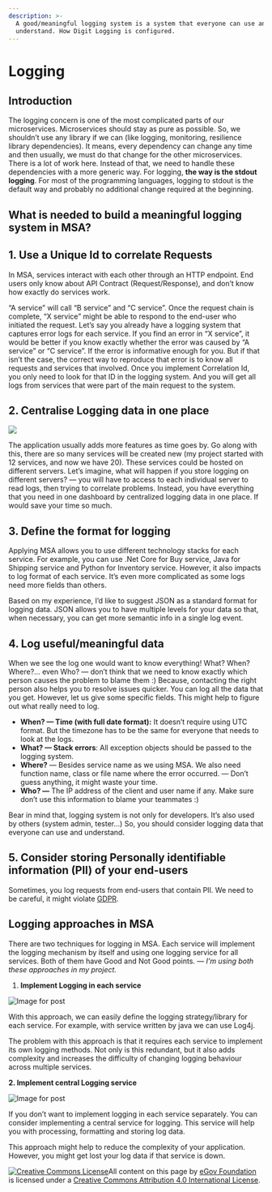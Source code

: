 ```yaml
---
description: >-
  A good/meaningful logging system is a system that everyone can use and
  understand. How Digit Logging is configured.
---
```


# Logging

## Introduction

The logging concern is one of the most complicated parts of our microservices. Microservices should stay as pure as possible. So, we shouldn’t use any library if we can (like logging, monitoring, resilience library dependencies). It means, every dependency can change any time and then usually, we must do that change for the other microservices. There is a lot of work here. Instead of that, we need to handle these dependencies with a more generic way. For logging, **the way is the stdout logging**. For most of the programming languages, logging to stdout is the default way and probably no additional change required at the beginning.

## What is needed to build a meaningful logging system in MSA?

## **1. Use a Unique Id to correlate Requests**

In MSA, services interact with each other through an HTTP endpoint. End users only know about API Contract (Request/Response), and don’t know how exactly do services work.

“A service” will call “B service” and “C service”. Once the request chain is complete, “X service” might be able to respond to the end-user who initiated the request. Let’s say you already have a logging system that captures error logs for each service. If you find an error in “X service”, it would be better if you know exactly whether the error was caused by “A service” or “C service”. If the error is informative enough for you. But if that isn’t the case, the correct way to reproduce that error is to know all requests and services that involved. Once you implement Correlation Id, you only need to look for that ID in the logging system. And you will get all logs from services that were part of the main request to the system.

## **2. Centralise Logging data in one place**

![](https://miro.medium.com/max/1600/1\*DgjE3\_C6GISqbznXN8fXjA.png)

The application usually adds more features as time goes by. Go along with this, there are so many services will be created new (my project started with 12 services, and now we have 20). These services could be hosted on different servers. Let’s imagine, what will happen if you store logging on different servers? — you will have to access to each individual server to read logs, then trying to correlate problems. Instead, you have everything that you need in one dashboard by centralized logging data in one place. If would save your time so much.

## **3. Define the format for logging**

Applying MSA allows you to use different technology stacks for each service. For example, you can use .Net Core for Buy service, Java for Shipping service and Python for Inventory service. However, it also impacts to log format of each service. It’s even more complicated as some logs need more fields than others.

Based on my experience, I’d like to suggest JSON as a standard format for logging data. JSON allows you to have multiple levels for your data so that, when necessary, you can get more semantic info in a single log event.

## **4. Log useful/meaningful data**

When we see the log one would want to know everything! What? When? Where?… even Who? — don’t think that we need to know exactly which person causes the problem to blame them :) Because, contacting the right person also helps you to resolve issues quicker. You can log all the data that you get. However, let us give some specific fields. This might help to figure out what really need to log.

* **When? — Time (with full date format):** It doesn’t require using UTC format. But the timezone has to be the same for everyone that needs to look at the logs.
* **What? — Stack errors**: All exception objects should be passed to the logging system.
* **Where?** — Besides service name as we using MSA. We also need function name, class or file name where the error occurred. — Don’t guess anything, it might waste your time.
* **Who? —** The IP address of the client and user name if any. Make sure don’t use this information to blame your teammates :)

Bear in mind that, logging system is not only for developers. It’s also used by others (system admin, tester…) So, you should consider logging data that everyone can use and understand.

## **5. Consider storing Personally identifiable information (PII) of your end-users**

Sometimes, you log requests from end-users that contain PII. We need to be careful, it might violate [GDPR](https://gdpr-info.eu).

## Logging approaches in MSA

There are two techniques for logging in MSA. Each service will implement the logging mechanism by itself and using one logging service for all services. Both of them have Good and Not Good points. — _I’m using both these approaches in my project._

1. **Implement Logging in each service**

![Image for post](https://miro.medium.com/max/566/1\*4C-xD6SxmfVbZPABmpDyFA.png)

With this approach, we can easily define the logging strategy/library for each service. For example, with service written by java we can use Log4j.

The problem with this approach is that it requires each service to implement its own logging methods. Not only is this redundant, but it also adds complexity and increases the difficulty of changing logging behaviour across multiple services.

**2. Implement central Logging service**

![Image for post](https://miro.medium.com/max/572/1\*Gw-vGPXh4dABab1Hi-ZRJQ.png)

If you don’t want to implement logging in each service separately. You can consider implementing a central service for logging. This service will help you with processing, formatting and storing log data.

This approach might help to reduce the complexity of your application. However, you might get lost your log data if that service is down.

[![Creative Commons License](https://i.creativecommons.org/l/by/4.0/80x15.png)​](http://creativecommons.org/licenses/by/4.0/)All content on this page by [eGov Foundation](https://egov.org.in) is licensed under a [Creative Commons Attribution 4.0 International License](http://creativecommons.org/licenses/by/4.0/).
